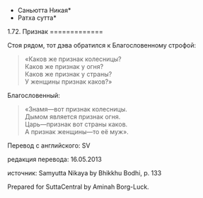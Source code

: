 * Саньютта Никая*
* Ратха сутта*

1\.72\. Признак
\=\=\=\=\=\=\=\=\=\=\=\=\=

Стоя рядом, тот дэва обратился к Благословенному строфой:

> «Каков же признак колесницы?  
> Каков же признак у огня?  
> Каков же признак у страны?  
> У женщины признак каков?»

Благословенный:

> «Знамя—вот признак колесницы\.  
> Дымом является признак огня\.  
> Царь—признак вот страны каков\.  
> А признак женщины—то её муж»\.

Перевод с английского: SV

редакция перевода: 16\.05\.2013

источник: Samyutta Nikaya by Bhikkhu Bodhi, p\. 133

Prepared for SuttaCentral by Aminah Borg\-Luck\.